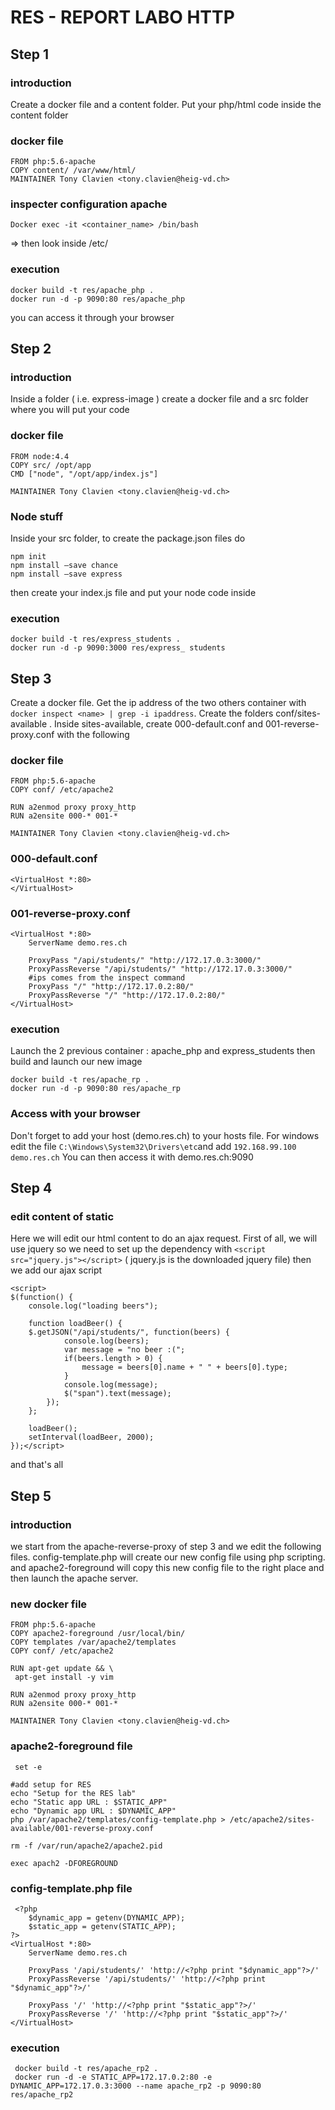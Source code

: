 # RES - REPORT LABO HTTP

## Step 1

### introduction
Create a docker file and a content folder.
Put your php/html code inside the content folder

### docker file
    FROM php:5.6-apache
    COPY content/ /var/www/html/
    MAINTAINER Tony Clavien <tony.clavien@heig-vd.ch>

### inspecter configuration apache
    Docker exec -it <container_name> /bin/bash
=> then look inside /etc/

### execution
    docker build -t res/apache_php .
    docker run -d -p 9090:80 res/apache_php
    
you can access it through your browser

## Step 2

### introduction

Inside a folder ( i.e. express-image )
create a docker file and a src folder where you will put your code

### docker file
    FROM node:4.4
    COPY src/ /opt/app
    CMD ["node", "/opt/app/index.js"]
    
    MAINTAINER Tony Clavien <tony.clavien@heig-vd.ch>

### Node stuff

Inside your src folder, to create the package.json files do

    npm init
    npm install –save chance
    npm install –save express
    
then create your index.js file and put your node code inside

### execution

    docker build -t res/express_students .
    docker run -d -p 9090:3000 res/express_ students

## Step 3
Create a docker file. Get the ip address of the two others container with `docker inspect <name> | grep -i ipaddress`. 
Create the folders conf/sites-available . Inside sites-available, create 000-default.conf and 001-reverse-proxy.conf with the following
### docker file
    FROM php:5.6-apache
    COPY conf/ /etc/apache2

    RUN a2enmod proxy proxy_http
    RUN a2ensite 000-* 001-*

    MAINTAINER Tony Clavien <tony.clavien@heig-vd.ch>
### 000-default.conf
    <VirtualHost *:80>
    </VirtualHost>
### 001-reverse-proxy.conf
    <VirtualHost *:80>
	    ServerName demo.res.ch
	
	    ProxyPass "/api/students/" "http://172.17.0.3:3000/"
	    ProxyPassReverse "/api/students/" "http://172.17.0.3:3000/"
	    #ips comes from the inspect command
	    ProxyPass "/" "http://172.17.0.2:80/"
	    ProxyPassReverse "/" "http://172.17.0.2:80/"
    </VirtualHost>
### execution
 Launch the 2 previous container : apache_php and express_students then build and launch our new image
 
    docker build -t res/apache_rp .
    docker run -d -p 9090:80 res/apache_rp
### Access with your browser
Don't forget to add your host (demo.res.ch) to your hosts file. For windows edit the file `C:\Windows\System32\Drivers\etc`and add `192.168.99.100 demo.res.ch`
You can then access it with demo.res.ch:9090
## Step 4

### edit content of static
Here we will edit our html content to do an ajax request.
First of all, we will use jquery so we need to set up the dependency with `<script src="jquery.js"></script>` ( jquery.js is the downloaded jquery file)
then we add our ajax script 

    <script>
    $(function() {
	    console.log("loading beers");
	
	    function loadBeer() {
	    $.getJSON("/api/students/", function(beers) {
		     	console.log(beers);
			    var message = "no beer :(";
			    if(beers.length > 0) {
			    	message = beers[0].name + " " + beers[0].type;
			    }
			    console.log(message);
			    $("span").text(message);
		    });
	    };
	
	    loadBeer();
	    setInterval(loadBeer, 2000);
    });</script>

and that's all


## Step 5

### introduction
we start from the apache-reverse-proxy of step 3 and we edit the following files.
config-template.php will create our new config file using php scripting. and apache2-foreground will copy this new config file to the right place and then launch the apache server.
### new docker file
    FROM php:5.6-apache
    COPY apache2-foreground /usr/local/bin/
    COPY templates /var/apache2/templates
    COPY conf/ /etc/apache2

    RUN apt-get update && \ 
     apt-get install -y vim

    RUN a2enmod proxy proxy_http
    RUN a2ensite 000-* 001-*

    MAINTAINER Tony Clavien <tony.clavien@heig-vd.ch>
 ### apache2-foreground file
     set -e

    #add setup for RES
    echo "Setup for the RES lab"
    echo "Static app URL : $STATIC_APP"
    echo "Dynamic app URL : $DYNAMIC_APP"
    php /var/apache2/templates/config-template.php > /etc/apache2/sites-available/001-reverse-proxy.conf

    rm -f /var/run/apache2/apache2.pid

    exec apach2 -DFOREGROUND
    
 ### config-template.php file 
     <?php
	    $dynamic_app = getenv(DYNAMIC_APP);
	    $static_app = getenv(STATIC_APP);
    ?>
    <VirtualHost *:80>
    	ServerName demo.res.ch
	
	    ProxyPass '/api/students/' 'http://<?php print "$dynamic_app"?>/'
     	ProxyPassReverse '/api/students/' 'http://<?php print "$dynamic_app"?>/'
	
	    ProxyPass '/' 'http://<?php print "$static_app"?>/'
	    ProxyPassReverse '/' 'http://<?php print "$static_app"?>/'
    </VirtualHost>
    
 ### execution
     docker build -t res/apache_rp2 .
     docker run -d -e STATIC_APP=172.17.0.2:80 -e DYNAMIC_APP=172.17.0.3:3000 --name apache_rp2 -p 9090:80 res/apache_rp2
